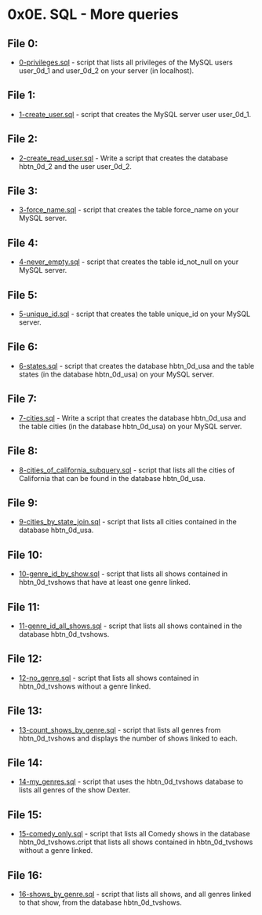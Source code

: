 # 0x0E. SQL - More queries

## File 0:
* [0-privileges.sql](./0-privileges.sql) - script that lists all privileges of the MySQL users user_0d_1 and user_0d_2 on your server (in localhost).

## File 1:
* [1-create_user.sql](./1-create_user.sql) -  script that creates the MySQL server user user_0d_1.

## File 2:
* [2-create_read_user.sql](./2-create_read_user.sql) - Write a script that creates the database hbtn_0d_2 and the user user_0d_2.

## File 3: 
* [3-force_name.sql](./3-force_name.sql) - script that creates the table force_name on your MySQL server.

## File 4: 
* [4-never_empty.sql](./4-never_empty.sql) - script that creates the table id_not_null on your MySQL server.

## File 5: 
* [5-unique_id.sql](./5-unique_id.sql) - script that creates the table unique_id on your MySQL server.

## File 6: 
* [6-states.sql](./6-states.sql) - script that creates the database hbtn_0d_usa and the table states (in the database hbtn_0d_usa) on your MySQL server.

## File 7: 
* [7-cities.sql](./7-cities.sql) - Write a script that creates the database hbtn_0d_usa and the table cities (in the database hbtn_0d_usa) on your MySQL server.

## File 8: 
* [8-cities_of_california_subquery.sql](./8-cities_of_california_subquery.sql) -  script that lists all the cities of California that can be found in the database hbtn_0d_usa.

## File 9: 
* [9-cities_by_state_join.sql](./9-cities_by_state_join.sql) -  script that lists all cities contained in the database hbtn_0d_usa.

## File 10: 
* [10-genre_id_by_show.sql](./10-genre_id_by_show.sql) -  script that lists all shows contained in hbtn_0d_tvshows that have at least one genre linked.

## File 11:
* [11-genre_id_all_shows.sql](./11-genre_id_all_shows.sql) - script that lists all shows contained in the database hbtn_0d_tvshows.

## File 12:
* [12-no_genre.sql](./12-no_genre.sql) - script that lists all shows contained in hbtn_0d_tvshows without a genre linked.

## File 13:
* [13-count_shows_by_genre.sql](./13-count_shows_by_genre.sql) - script that lists all genres from hbtn_0d_tvshows and displays the number of shows linked to each.

## File 14:
* [14-my_genres.sql](./14-my_genres.sql) - script that uses the hbtn_0d_tvshows database to lists all genres of the show Dexter.

## File 15:
* [15-comedy_only.sql](./15-comedy_only.sqll) - script that lists all Comedy shows in the database hbtn_0d_tvshows.cript that lists all shows contained in hbtn_0d_tvshows without a genre linked.

## File 16:
* [16-shows_by_genre.sql](./16-shows_by_genre.sql) - script that lists all shows, and all genres linked to that show, from the database hbtn_0d_tvshows.
